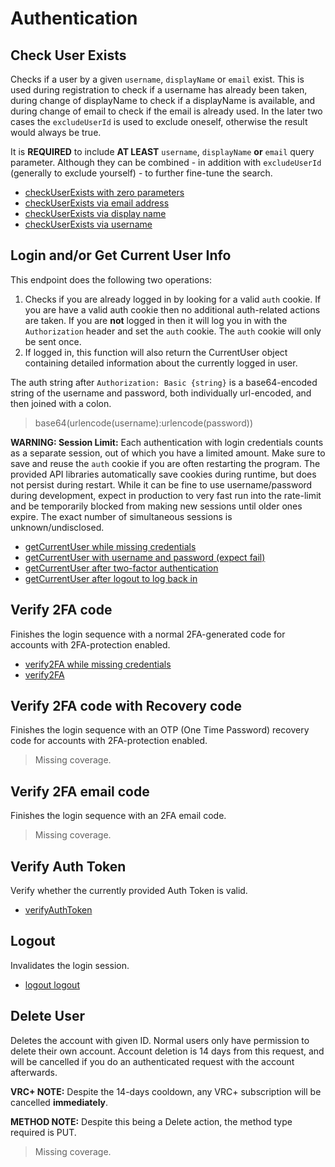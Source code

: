 # Authentication

## Check User Exists
Checks if a user by a given `username`, `displayName` or `email` exist. This is used during registration to check if a username has already been taken, during change of displayName to check if a displayName is available, and during change of email to check if the email is already used. In the later two cases the `excludeUserId` is used to exclude oneself, otherwise the result would always be true.

It is **REQUIRED** to include **AT LEAST** `username`, `displayName` **or** `email` query parameter. Although they can be combined - in addition with `excludeUserId` (generally to exclude yourself) - to further fine-tune the search.

* [checkUserExists with zero parameters](./checkuserexists-with-zero-parameters.md)
* [checkUserExists via email address](./checkuserexists-via-email-address.md)
* [checkUserExists via display name](./checkuserexists-via-display-name.md)
* [checkUserExists via username](./checkuserexists-via-username.md)
## Login and/or Get Current User Info
This endpoint does the following two operations:
  1) Checks if you are already logged in by looking for a valid `auth` cookie. If you are have a valid auth cookie then no additional auth-related actions are taken. If you are **not** logged in then it will log you in with the `Authorization` header and set the `auth` cookie. The `auth` cookie will only be sent once.
  2) If logged in, this function will also return the CurrentUser object containing detailed information about the currently logged in user.

The auth string after `Authorization: Basic {string}` is a base64-encoded string of the username and password, both individually url-encoded, and then joined with a colon.
  
> base64(urlencode(username):urlencode(password))

**WARNING: Session Limit:** Each authentication with login credentials counts as a separate session, out of which you have a limited amount. Make sure to save and reuse the `auth` cookie if you are often restarting the program. The provided API libraries automatically save cookies during runtime, but does not persist during restart. While it can be fine to use username/password during development, expect in production to very fast run into the rate-limit and be temporarily blocked from making new sessions until older ones expire. The exact number of simultaneous sessions is unknown/undisclosed.

* [getCurrentUser while missing credentials](./getcurrentuser-while-missing-credentials.md)
* [getCurrentUser with username and password (expect fail)](./getcurrentuser-with-username-and-password-(expect-fail).md)
* [getCurrentUser after two-factor authentication](./getcurrentuser-after-two-factor-authentication.md)
* [getCurrentUser after logout to log back in](./getcurrentuser-after-logout-to-log-back-in.md)
## Verify 2FA code
Finishes the login sequence with a normal 2FA-generated code for accounts with 2FA-protection enabled.

* [verify2FA while missing credentials](./verify2fa-while-missing-credentials.md)
* [verify2FA](./verify2fa.md)
## Verify 2FA code with Recovery code
Finishes the login sequence with an OTP (One Time Password) recovery code for accounts with 2FA-protection enabled.

> Missing coverage.
## Verify 2FA email code
Finishes the login sequence with an 2FA email code.

> Missing coverage.
## Verify Auth Token
Verify whether the currently provided Auth Token is valid.

* [verifyAuthToken](./verifyauthtoken.md)
## Logout
Invalidates the login session.

* [logout logout](./logout-logout.md)
## Delete User
Deletes the account with given ID. Normal users only have permission to delete their own account. Account deletion is 14 days from this request, and will be cancelled if you do an authenticated request with the account afterwards.

**VRC+ NOTE:** Despite the 14-days cooldown, any VRC+ subscription will be cancelled **immediately**.

**METHOD NOTE:** Despite this being a Delete action, the method type required is PUT.

> Missing coverage.
	